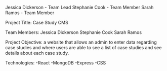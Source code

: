 Jessica Dickerson - Team Lead
Stephanie Cook - Team Member
Sarah Ramos - Team Member

Project Title: Case Study CMS

Team Members: Jessica Dickerson
              Stephanie Cook
              Sarah Ramos

Project Objective: a website that allows an admin to enter data regarding case studies and where users are able to see a list of case studies and see details about each case study.

Technologies: -React
              -MongoDB
              -Express
              -CSS
